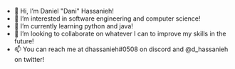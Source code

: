 - 👋 Hi, I’m Daniel "Dani" Hassanieh!
- 👀 I’m interested in software engineering and computer science!
- 🌱 I’m currently learning python and java!
- 💞️ I’m looking to collaborate on whatever I can to improve my skills in the future!
- 📫 You can reach me at dhassanieh#0508 on discord and @d_hassanieh on twitter!

<!---
dioritoni/dioritoni is a ✨ special ✨ repository because its `README.md` (this file) appears on your GitHub profile.
You can click the Preview link to take a look at your changes.
--->

